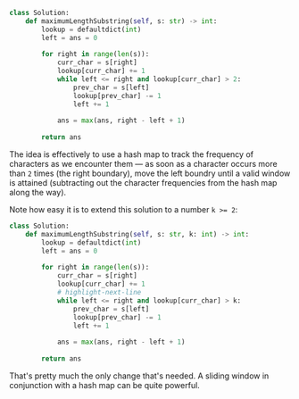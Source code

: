 ```python
class Solution:
    def maximumLengthSubstring(self, s: str) -> int:
        lookup = defaultdict(int)
        left = ans = 0
        
        for right in range(len(s)):
            curr_char = s[right]
            lookup[curr_char] += 1
            while left <= right and lookup[curr_char] > 2:
                prev_char = s[left]
                lookup[prev_char] -= 1
                left += 1
                
            ans = max(ans, right - left + 1)
            
        return ans
```

The idea is effectively to use a hash map to track the frequency of characters as we encounter them &#8212; as soon as a character occurs more than `2` times (the right boundary), move the left boundry until a valid window is attained (subtracting out the character frequencies from the hash map along the way).

Note how easy it is to extend this solution to a number `k >= 2`:

```python
class Solution:
    def maximumLengthSubstring(self, s: str, k: int) -> int:
        lookup = defaultdict(int)
        left = ans = 0
        
        for right in range(len(s)):
            curr_char = s[right]
            lookup[curr_char] += 1
            # highlight-next-line
            while left <= right and lookup[curr_char] > k:
                prev_char = s[left]
                lookup[prev_char] -= 1
                left += 1
                
            ans = max(ans, right - left + 1)
            
        return ans
```

That's pretty much the only change that's needed. A sliding window in conjunction with a hash map can be quite powerful.